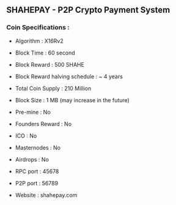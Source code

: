 ## SHAHEPAY - P2P Crypto Payment System

### Coin Specifications :
* Algorithm : X16Rv2
* Block Time : 60 second
* Block Reward : 500 SHAHE
* Block Reward halving schedule : ~ 4 years
* Total Coin Supply : 210 Million
* Block Size : 1 MB (may increase in the future)
* Pre-mine : No
* Founders Reward : No
* ICO : No
* Masternodes : No
* Airdrops : No
* RPC port : 45678
* P2P port : 56789

* Website : shahepay.com
